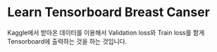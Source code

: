 # Learn Tensorboard Breast Canser

Kaggle에서 받아온 데이터를 이용해서 Validation loss와 Train loss를 함게 Tensorboard에 출력하는 것을 하는 것입니다.
